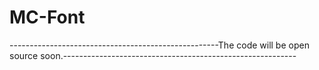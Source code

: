 # MC-Font
  ----------------------------------------------------The code will be open source soon.----------------------------------------------------------
